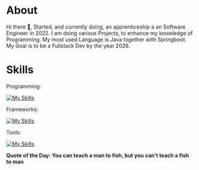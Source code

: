 # About
Hi there 👋, Started, and currently doing, an apprenticeship a an Software Engineer in 2022. I am doing various Projects, to enhance my knowledge of Programming. My most used Language is Java together with Springboot. My Goal is to be a Fullstack Dev by the year 2026.

# Skills

Programming:

[![My Skills](https://skillicons.dev/icons?i=js,ts,html,css,sass,java,cs,python&theme=light)](https://skillicons.dev)

Frameworks:

[![My Skills](https://skillicons.dev/icons?i=angular,vuejs,nodejs,spring,bootstrap,fastapi&theme=light)](https://skillicons.dev)

Tools:

[![My Skills](https://skillicons.dev/icons?i=docker,postgresql,idea,visualstudio,postman,stackoverflow&theme=light)](https://skillicons.dev)


**Quote of the Day: You can teach a man to fish, but you can't teach a fish to man**
